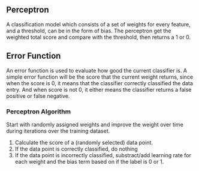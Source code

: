 
## Perceptron
A classification model which consists of a set of weights for every feature, and a threshold, can be in the form of bias. The perceptron get the weighted total score and compare with the threshold, then returns a 1 or 0.

## Error Function
An error function is used to evaluate how good the current classifier is.
A simple error function will be the score that the current weight returns, since when the score is 0, it means that the classifier correctly classified the data entry. And when score is not 0, it either means the classifier returns a false positive or false negative.

### Perceptron Algorithm
Start with randomly assigned weights and improve the weight over time during iterations over the training dataset.
1. Calculate the score of a (randomly selected) data point.
2. If the data point is correctly classified, do nothing
3. If the data point is incorrectly classified, substract/add learning rate for each weight and the bias term based on if the label is 0 or 1.